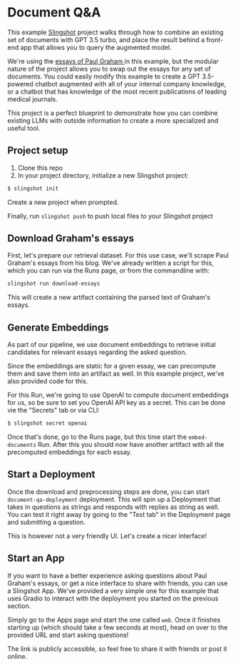 # Document Q&A

This example [Slingshot](https://www.slingshot.xyz/) project walks through how to combine an existing set of documents
with GPT 3.5 turbo, and place the result behind a front-end app that allows you to query the augmented model.

We're using the [essays of Paul Graham ](http://www.paulgraham.com/) in this example, but the modular nature of the
project allows you to swap out the essays for any set of documents. You could easily modify this example to create a
GPT 3.5-powered chatbot augmented with all of your internal company knowledge, or a chatbot that has knowledge of the
most recent publications of leading medical journals.

This project is a perfect blueprint to demonstrate how you can combine existing LLMs with outside information to create
a more specialized and useful tool.

## Project setup

1. Clone this repo
2. In your project directory, initialize a new Slingshot project:

```bash
$ slingshot init
```

Create a new project when prompted.

Finally, run `slingshot push` to push local files to your Slingshot project

## Download Graham's essays

First, let's prepare our retrieval dataset. For this use case, we'll scrape Paul Graham's essays from his blog. We've
already written a script for this, which you can run via the Runs page, or from the commandline with:

```bash
slingshot run download-essays
```

This will create a new artifact containing the parsed text of Graham's essays.

## Generate Embeddings

As part of our pipeline, we use document embeddings to retrieve initial candidates for relevant essays regarding the
asked question.

Since the embeddings are static for a given essay, we can precompute them and save them into an artifact as well. In
this example project, we've also provided code for this.

For this Run, we're going to use OpenAI to compute document embeddings for us, so be sure to set you OpenAI API key as a
secret. This can be done vie the "Secrets" tab or via CLI:

```bash
$ slingshot secret openai
```

Once that's done, go to the Runs page, but this time start the `embed-documents` Run. After this you should now have
another artifact with all the precomputed embeddings for each essay.

## Start a Deployment

Once the download and preprocessing steps are done, you can start `document-qa-deployment` deployment. This will spin
up a Deployment that takes in questions as strings and responds with replies as string as well. You can test it right
away by going to the "Test tab" in the Deployment page and submitting a question.

This is however not a very friendly UI. Let's create a nicer interface!

## Start an App

If you want to have a better experience asking questions about Paul Graham's essays, or get a nice interface to share
with friends, you can use a Slingshot App. We've provided a very simple one for this example that uses Gradio to
interact with the deployment you started on the previous section.

Simply go to the Apps page and start the one called `web`. Once it finishes starting up (which should take a few seconds
at most), head on over to the provided URL and start asking questions!

The link is publicly accessible, so feel free to share it with friends or post it online.
